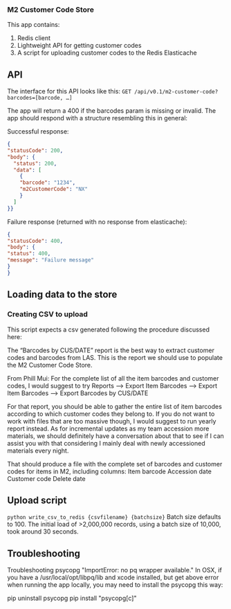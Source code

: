 ### M2 Customer Code Store

This app contains:

1. Redis client
2. Lightweight API for getting customer codes
3. A script for uploading customer codes to the Redis Elasticache

## API

The interface for this API looks like this:
`GET /api/v0.1/m2-customer-code?barcodes=[barcode, …]`

The app will return a 400 if the barcodes param is missing or invalid.
The app should respond with a structure resembling this in general:

Successful response:

```json
{
"statusCode": 200,
"body": {
  "status": 200,
  "data": [
    {
    "barcode": "1234",
    "m2CustomerCode": "NX"
    }
  ]
}}
```

Failure response (returned with no response from elasticache):
```json
{
"statusCode": 400,
"body": {
"status": 400,
"message": "Failure message"
}
}
```
## Loading data to the store

### Creating CSV to upload

This script expects a csv generated following the procedure discussed here:

The “Barcodes by CUS/DATE” report is the best way to extract customer codes and barcodes from LAS. This is the report we should use to populate the M2 Customer Code Store.

From Phill Mui:
For the complete list of all the item barcodes and customer codes, I would suggest to try Reports --> Export Item Barcodes --> Export Item Barcodes --> Export Barcodes by CUS/DATE

For that report, you should be able to gather the entire list of item barcodes according to which customer codes they belong to. If you do not want to work with files that are too massive though, I would suggest to run yearly report instead. As for incremental updates as my team accession more materials, we should definitely have a conversation about that to see if I can assist you with that considering I mainly deal with newly accessioned materials every night.

That should produce a file with the complete set of barcodes and customer codes for items in M2, including columns:
Item barcode
Accession date
Customer code
Delete date

## Upload script

`python write_csv_to_redis {csvfilename} {batchsize}`
Batch size defaults to 100. The initial load of >2,000,000 records, using a batch size of 10,000, took around 30 seconds.

## Troubleshooting
Troubleshooting psycopg "ImportError: no pq wrapper available."
In OSX, if you have a /usr/local/opt/libpq/lib and xcode installed, but get above error when running the app locally, you may need to install the psycopg this way:

pip uninstall psycopg
pip install "psycopg[c]"
